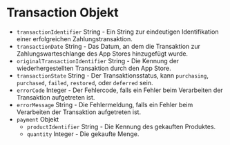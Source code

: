 # Transaction Objekt

* `transactionIdentifier` String - Ein String zur eindeutigen Identifikation einer erfolgreichen Zahlungstransaktion.
* `transactionDate` String - Das Datum, an dem die Transaktion zur Zahlungswarteschlange des App Stores hinzugefügt wurde.
* `originalTransactionIdentifier` String - Die Kennung der wiederhergestellten Transaktion durch den App Store.
* `transactionState` String - Der Transaktionsstatus, kann `purchasing`, `purchased`, `failed`, `restored`, oder `deferred` sein.
* `errorCode` Integer - Der Fehlercode, falls ein Fehler beim Verarbeiten der Transaktion aufgetreten ist.
* `errorMessage` String - Die Fehlermeldung, falls ein Fehler beim Verarbeiten der Transaktion aufgetreten ist.
* `payment` Objekt
  * `productIdentifier` String - Die Kennung des gekauften Produktes.
  * `quantity` Integer  - Die gekaufte Menge.
